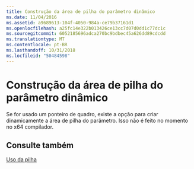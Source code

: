```yaml
---
title: Construção da área de pilha do parâmetro dinâmico
ms.date: 11/04/2016
ms.assetid: a9689613-104f-4050-984a-ce79b37161d1
ms.openlocfilehash: a25fc14e322b013426ce13cc7d07d0dd1c77dc1c
ms.sourcegitcommit: 6052185696adca270bc9bdbec45a626dd89cdcdd
ms.translationtype: MT
ms.contentlocale: pt-BR
ms.lasthandoff: 10/31/2018
ms.locfileid: "50484598"
---
```

# <a name="dynamic-parameter-stack-area-construction"></a>Construção da área de pilha do parâmetro dinâmico

Se for usado um ponteiro de quadro, existe a opção para criar dinamicamente a área de pilha do parâmetro. Isso não é feito no momento no x64 compilador.

## <a name="see-also"></a>Consulte também

[Uso da pilha](../build/stack-usage.md)